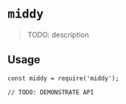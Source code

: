 # `middy`

> TODO: description

## Usage

```
const middy = require('middy');

// TODO: DEMONSTRATE API
```
